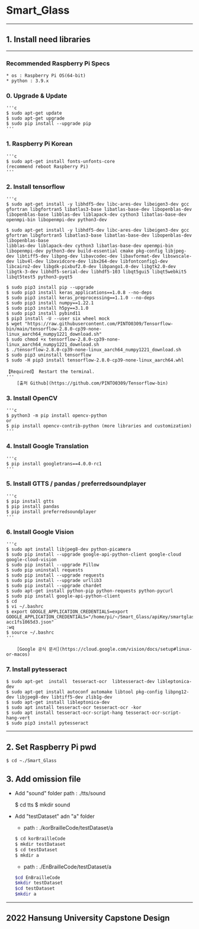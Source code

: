 # Smart_Glass

___

## 1. Install need libraries

___

### Recommended Raspberry Pi Specs
    * os : Raspberry Pi OS(64-bit)
    * python : 3.9.x

### 0. Upgrade & Update

    '''c
    $ sudo apt-get update
    $ sudo apt-get upgrade
    $ sudo pip install --upgrade pip
    '''

### 1. Raspberry Pi Korean

    '''c
    $ sudo apt-get install fonts-unfonts-core
    (recommend reboot Raspberry Pi)
    '''

### 2. Install tensorflow

    '''c
    $ sudo apt-get install -y libhdf5-dev libc-ares-dev libeigen3-dev gcc gfortran libgfortran5 libatlas3-base libatlas-base-dev libopenblas-dev libopenblas-base libblas-dev liblapack-dev cython3 libatlas-base-dev openmpi-bin libopenmpi-dev python3-dev

    $ sudo apt-get install -y libhdf5-dev libc-ares-dev libeigen3-dev gcc gfortran libgfortran5 libatlas3-base libatlas-base-dev libopenblas-dev libopenblas-base
    libblas-dev liblapack-dev cython3 libatlas-base-dev openmpi-bin libopenmpi-dev python3-dev build-essential cmake pkg-config libjpeg-dev libtiff5-dev libpng-dev libavcodec-dev libavformat-dev libswscale-dev libv4l-dev libxvidcore-dev libx264-dev libfontconfig1-dev libcairo2-dev libgdk-pixbuf2.0-dev libpango1.0-dev libgtk2.0-dev libgtk-3-dev libhdf5-serial-dev libhdf5-103 libqt5gui5 libqt5webkit5 libqt5test5 python3-pyqt5

    $ sudo pip3 install pip --upgrade
    $ sudo pip3 install keras_applications==1.0.8 --no-deps
    $ sudo pip3 install keras_preprocessing==1.1.0 --no-deps
    $ sudo pip3 install numpy==1.22.1
    $ sudo pip3 install h5py==3.1.0
    $ sudo pip3 install pybind11
    $ pip3 install -U --user six wheel mock
    $ wget "https://raw.githubusercontent.com/PINTO0309/Tensorflow-bin/main/tensorflow-2.8.0-cp39-none-linux_aarch64_numpy1221_download.sh"
    $ sudo chmod +x tensorflow-2.8.0-cp39-none-linux_aarch64_numpy1221_download.sh
    $ ./tensorflow-2.8.0-cp39-none-linux_aarch64_numpy1221_download.sh
    $ sudo pip3 uninstall tensorflow
    $ sudo -H pip3 install tensorflow-2.8.0-cp39-none-linux_aarch64.whl

    【Required】 Restart the terminal.
    '''
        [출처 Github](https://github.com/PINTO0309/Tensorflow-bin)

### 3. Install OpenCV

    '''c
    $ python3 -m pip install opencv-python
    or
    $ pip install opencv-contrib-python (more libraries and customization)
    '''

### 4. Install Google Translation

    '''c
    $ pip install googletrans==4.0.0-rc1
    '''

### 5. Install GTTS / pandas / preferredsoundplayer

    '''c
    $ pip install gtts
    $ pip install pandas
    $ pip install preferredsoundplayer
    '''

### 6. Install Google Vision

    '''c
    $ sudo apt install libjpeg8-dev python-picamera
    $ sudo pip install --upgrade google-api-python-client google-cloud google-cloud-vision
    $ sudo pip install --upgrade Pillow
    $ sudo pip uninstall requests
    $ sudo pip install --upgrade requests
    $ sudo pip install --upgrade urllib3
    $ sudo pip install --upgrade chardet
    $ sudo apt-get install python-pip python-requests python-pycurl
    $ sudo pip install google-api-python-client
    $ cd
    $ vi ~/.bashrc
    $ export GOOGLE_APPLICATION_CREDENTIALS=export GOOGLE_APPLICATION_CREDENTIALS="/home/pi/~/Smart_Glass/apiKey/smartglasss-acc1fs1065d3.json"
    :wq
    $ source ~/.bashrc
    '''

        [Google 공식 문서](https://cloud.google.com/vision/docs/setup#linux-or-macos)

### 7. Install pytesseract

    
    $ sudo apt-get  install  tesseract-ocr  libtesseract-dev libleptonica-dev 
    $ sudo apt-get install autoconf automake libtool pkg-config libpng12-dev libjpeg8-dev libtiff5-dev zlib1g-dev
    $ sudo apt-get install libleptonica-dev
    $ sudo apt install tesseract-ocr tesseract-ocr -kor
    $ sudo apt install tesseract-ocr-script-hang tesseract-ocr-script-hang-vert
    $ sudo pip3 install pytesseract
    

___

## 2. Set Raspberry Pi pwd

    
    $ cd ~./Smart_Glass
    

## 3. Add omission file

* Add "sound" folder
    path : ./tts/sound

    
    $ cd tts
    $ mkdir sound
    

* Add "testDataset" adn "a" folder
    * path : ./korBrailleCode/testDataset/a

    
    ```bash
    $ cd korBrailleCode
    $ mkdir testDataset
    $ cd testDataset
    $ mkdir a
    ```
    

    * path : ./EnBrailleCode/testDataset/a

    ```bash
    $cd EnBrailleCode
    $mkdir testDataset
    $cd testDataset
    $mkdir a
    ```

___

## 2022 Hansung University Capstone Design